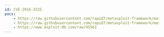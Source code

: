 ```yaml
---
id: CVE-2016-3225
pocs:
    - https://raw.githubusercontent.com/rapid7/metasploit-framework/master/modules/exploits/windows/local/ms16_075_reflection_juicy.rb
    - https://raw.githubusercontent.com/rapid7/metasploit-framework/master/modules/exploits/windows/local/ms16_075_reflection.rb
    - https://www.exploit-db.com/raw/45562
---
```

